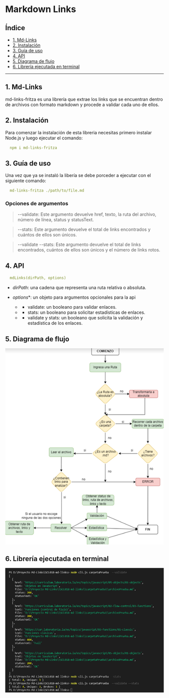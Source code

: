 # Markdown Links

## Índice

* [1. Md-Links](#1-Md-Links)
* [2. Instalación](#2-Instalación)
* [3. Guía de uso](#3-Guía-de-uso)
* [4. API](#4-API)
* [5. Diagrama de flujo](#5-Diagrama-de-flujo)
* [6. Librería ejecutada en terminal](#6-Librería-ejecutada-en-terminal)

***

## 1. Md-Links

md-links-fritza es una librería que extrae los links que se encuentran dentro de archivos con formato markdown y procede a validar cada uno de ellos.

## 2. Instalación

Para comenzar la instalación de esta libreria necesitas primero instalar Node.js y luego ejecutar el comando:
```yaml
  npm i md-links-fritza
```

## 3. Guía de uso

Una vez que ya se instaló la libería se debe porceder a ejecutar con el siguiente comando: 

```yaml
  md-links-fritza ./path/to/file.md
```
### Opciones de argumentos

  >--validate: Este argumento devuelve href, texto, la ruta del archivo, número de línea, status y statusText.

  >--stats: Este argumento devuelve el total de links encontrados y cuántos de ellos son únicos.

  >--validate --stats: Este argumento devuelve el total de links encontrados, cuántos de ellos son únicos y el número de links rotos.

## 4. API

```yaml
  mdLinks(dirPath, options)
``` 
* *dirPath*: una cadena que representa una ruta relativa o absoluta.

* *options**: un objeto para argumentos opcionales para la api

  * * validate: un booleano para validar enlaces.
  * * stats: un booleano para solicitar estadísticas de enlaces.
  * * validate y stats: un booleano que solicita la validación y estadística de los enlaces. 

## 5. Diagrama de flujo

![foto1](https://github.com/Fritza02/SCL018-md-links/blob/main/imageReadme/diagrama.png?raw=true)

## 6. Librería ejecutada en terminal

![foto2](https://github.com/Fritza02/SCL018-md-links/blob/main/imageReadme/mdlinks.png?raw=true)